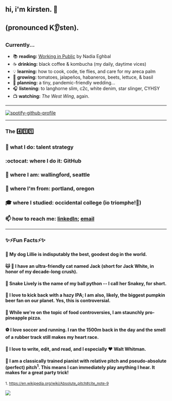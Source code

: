## hi, i'm kirsten. :wave: 
(pronounced K:ear:sten).
---

### Currently...
- :books: **reading:** <ins>Working in Public</ins> by Nadia Eghbal 
- :coffee: **drinking:** black coffee & kombucha (my daily, daytime vices) 
- :bulb: **learning:** how to cook, code, tie flies, and care for my areca palm 
- :seedling: **growing:** tomatoes, jalapeños, habaneros, beets, lettuce, & basil
- :sunflower: **planning:** a tiny, pandemic-friendly wedding...
- :headphones: **listening:** to langhorne slim, c2c, white denim, star slinger, CYHSY
- :tv: **watching:** *The West Wing*, again. 
------

[![spotify-github-profile](https://spotify-github-profile.vercel.app/api/view?uid=1217509001&cover_image=true)](https://github.com/kittinan/spotify-github-profile)

----------
### The :four::one::one:

###  :star2: what I do: talent strategy

### :octocat: where I do it: GitHub

### :round_pushpin: where I am: wallingford, seattle

### :hatching_chick: where I'm from: portland, oregon

### :mortar_board: where I studied: occidental college (io triomphe!:tiger:)

### 📫 how to reach me: [linkedIn](linkedin.com/in/kirstenwright00); [email](kwri360@gmail.com)

---------

### :sparkles:⚡Fun Facts⚡:sparkles:

####    :dog: My dog Lillie is indisputably the best, goodest dog in the world.
####   :cat: :guitar:   I have an ultra-friendly cat named Jack (short for Jack White, in honor of my decade-long crush).
####    :snake:  Snake Lively is the name of my ball python -- I call her Snakey, for short. 
####   :beers: I love to kick back with a hazy IPA; I am also, likely, the biggest pumpkin beer fan on our planet. Yes, this is controversial. 
####  :pizza:   While we're on the topic of food controversies, I am staunchly pro-pineapple pizza.
####   :soccer:   I love soccer and running. I ran the 1500m back in the day and the smell of a rubber track still makes my heart race.  
####  :book:  I love to write, edit, and read, and I especially :heart: Walt Whitman.
####  :musical_score:  I am a classically trained pianist with relative pitch and pseudo-absolute (perfect) pitch<sup>1</sup>. This means I can immediately play anything I hear. It makes for a great party trick! 


<sup>1. https://en.wikipedia.org/wiki/Absolute_pitch#cite_note-9</sup>



![](https://komarev.com/ghpvc/?username=kirstenwright&color=blueviolet&style=square-flat&label=PROFILE+VIEWS)

